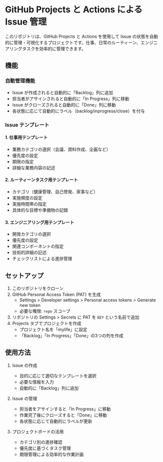 # GitHub Projects と Actions による Issue 管理

このリポジトリは、GitHub Projects と Actions を使用して Issue の状態を自動的に管理・可視化するプロジェクトです。仕事、日常のルーティーン、エンジニアリングタスクを効率的に管理できます。

## 機能

### 自動管理機能
- Issue が作成されると自動的に「Backlog」列に追加
- 担当者がアサインされると自動的に「In Progress」列に移動
- Issue がクローズされると自動的に「Done」列に移動
- 各状態に応じて自動的にラベル（backlog/inprogress/close）を付与

### Issue テンプレート

#### 1. 仕事用テンプレート
- 業務カテゴリの選択（会議、資料作成、企画など）
- 優先度の設定
- 期限の指定
- 詳細な業務内容の記述

#### 2. ルーティーンタスク用テンプレート
- カテゴリ（健康管理、自己啓発、家事など）
- 実施頻度の設定
- 実施時間帯の指定
- 具体的な目標や準備物の記録

#### 3. エンジニアリング用テンプレート
- 開発カテゴリの選択
- 優先度の設定
- 関連コンポーネントの指定
- 技術的詳細の記述
- チェックリストによる進捗管理

## セットアップ

1. このリポジトリをクローン
2. GitHub Personal Access Token (PAT) を生成
   - Settings > Developer settings > Personal access tokens > Generate new token
   - 必要な権限: `repo` スコープ
3. リポジトリの Settings > Secrets に PAT を `KEY` という名前で追加
4. Projects タブでプロジェクトを作成
   - プロジェクト名を「mylife」に設定
   - 「Backlog」「In Progress」「Done」の3つの列を作成

## 使用方法

1. Issue の作成
   - 目的に応じて適切なテンプレートを選択
   - 必要な情報を入力
   - 自動的に「Backlog」列に追加

2. Issue の管理
   - 担当者をアサインすると「In Progress」に移動
   - 作業完了後にクローズすると「Done」に移動
   - 各状態に応じて自動的にラベルが更新

3. プロジェクトボードの活用
   - カテゴリ別の進捗確認
   - 優先度に基づくタスク管理
   - 期限管理による効率的な作業計画
